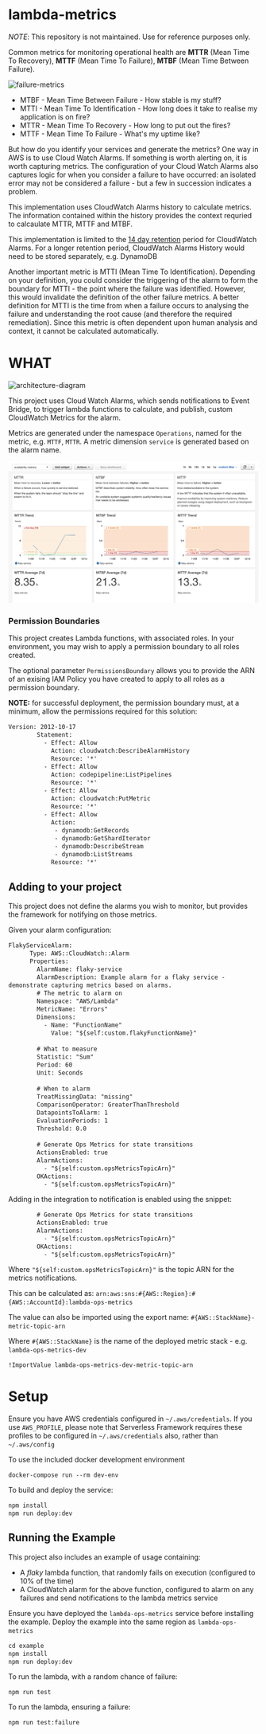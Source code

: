 # lambda-metrics

*NOTE*: This repository is not maintained.  Use for reference purposes only.

Common metrics for monitoring operational health are **MTTR** (Mean Time To Recovery), **MTTF** (Mean Time To Failure), **MTBF** (Mean Time Between Failure).

![failure-metrics](./doc/img/failure-metrics.png)

*  MTBF - Mean Time Between Failure - How stable is my stuff?
*  MTTI - Mean Time To Identification - How long does it take to realise my application is on fire?
*  MTTR - Mean Time To Recovery - How long to put out the fires?
*  MTTF - Mean Time To Failure - What's my uptime like?

But how do you identify your services and generate the metrics?  One way in AWS is to use Cloud Watch Alarms.  If something is worth alerting on, it is worth capturing metrics.  The configuration of your Cloud Watch Alarms also captures logic for when you consider a failure to have occurred: an isolated error may not be considered a failure - but a few in succession indicates a problem.

This implementation uses CloudWatch Alarms history to calculate metrics.  The information contained within the history provides the context requried to calcaulate MTTR, MTTF and MTBF.

This implementation is limited to the [14 day retention](https://aws.amazon.com/cloudwatch/faqs/) period for CloudWatch Alarms. For a longer retention period, CloudWatch Alarms History would need to be stored separately, e.g. DynamoDB

Another important metric is MTTI (Mean Time To Identification).  Depending on your definition, you could consider the triggering of the alarm to form the boundary for MTTI - the point where the failure was identified.  However, this would invalidate the definition of the other failure metrics.  A better definition for MTTI is the time from when a failure occurs to analysing the failure and understanding the root cause (and therefore the required remediation).  Since this metric is often dependent upon human analysis and context, it cannot be calculated automatically.

# WHAT

![architecture-diagram](./doc/img/failure-metric-architecture.png)

This project uses Cloud Watch Alarms, which sends notifications to Event Bridge, to trigger lambda functions to calculate, and publish, custom CloudWatch Metrics for the alarm.

Metrics are generated under the namespace `Operations`, named for the metric, e.g. `MTTF`, `MTTR`.  A metric dimension `service` is generated based on the alarm name.

![sample-dashboard](./doc/img/availability-metrics-dashboard.png)

### Permission Boundaries
This project creates Lambda functions, with associated roles.  In your environment, you may wish to apply a permission boundary to all roles created.

The optional parameter `PermissionsBoundary` allows you to provide the ARN of an exising IAM Policy you have created to apply to all roles as a permission boundary.

**NOTE:** for successful deployment, the permission boundary must, at a minimum, allow the permissions required for this solution:
```
Version: 2012-10-17
        Statement:
          - Effect: Allow
            Action: cloudwatch:DescribeAlarmHistory
            Resource: '*'
          - Effect: Allow
            Action: codepipeline:ListPipelines
            Resource: '*'
          - Effect: Allow
            Action: cloudwatch:PutMetric
            Resource: '*'
          - Effect: Allow
            Action:
             - dynamodb:GetRecords
             - dynamodb:GetShardIterator
             - dynamodb:DescribeStream
             - dynamodb:ListStreams
            Resource: '*'

```

## Adding to your project

This project does not define the alarms you wish to monitor, but provides the framework for notifying on those metrics.

Given your alarm configuration:
```
FlakyServiceAlarm:
      Type: AWS::CloudWatch::Alarm
      Properties:
        AlarmName: flaky-service
        AlarmDescription: Example alarm for a flaky service - demonstrate capturing metrics based on alarms.
        # The metric to alarm on
        Namespace: "AWS/Lambda"
        MetricName: "Errors"
        Dimensions:
          - Name: "FunctionName"
            Value: "${self:custom.flakyFunctionName}"

        # What to measure
        Statistic: "Sum"
        Period: 60
        Unit: Seconds

        # When to alarm
        TreatMissingData: "missing"
        ComparisonOperator: GreaterThanThreshold
        DatapointsToAlarm: 1
        EvaluationPeriods: 1
        Threshold: 0.0

        # Generate Ops Metrics for state transitions
        ActionsEnabled: true
        AlarmActions:
          - "${self:custom.opsMetricsTopicArn}"
        OKActions:
          - "${self:custom.opsMetricsTopicArn}"
```

Adding in the integration to notification is enabled using the snippet:
```
        # Generate Ops Metrics for state transitions
        ActionsEnabled: true
        AlarmActions:
          - "${self:custom.opsMetricsTopicArn}"
        OKActions:
          - "${self:custom.opsMetricsTopicArn}"
```

Where `"${self:custom.opsMetricsTopicArn}"` is the topic ARN for the metrics notifications.

This can be calculated as: `arn:aws:sns:#{AWS::Region}:#{AWS::AccountId}:lambda-ops-metrics`

The value can also be imported using the export name: `#{AWS::StackName}-metric-topic-arn`

Where `#{AWS::StackName}` is the name of the deployed metric stack - e.g. `lambda-ops-metrics-dev`
```
!ImportValue lambda-ops-metrics-dev-metric-topic-arn
```

# Setup

Ensure you have AWS credentials configured in `~/.aws/credentials`.  If you use `AWS_PROFILE`, please note that Serverless Framework requires these profiles to be configured in `~/.aws/credentials` also, rather than `~/.aws/config`

To use the included docker development environment
```
docker-compose run --rm dev-env
```

To build and deploy the service:
```
npm install
npm run deploy:dev
```

## Running the Example
This project also includes an example of usage containing:

* A _flaky_ lambda function, that randomly fails on execution (configured to 10% of the time)
* A CloudWatch alarm for the above function, configured to alarm on any failures and send notifications to the lambda metrics service

Ensure you have deployed the `lambda-ops-metrics` service before installing the example.
Deploy the example into the same region as `lambda-ops-metrics`

```
cd example
npm install
npm run deploy:dev
```

To run the lambda, with a random chance of failure:
```
npm run test
```

To run the lambda, ensuring a failure:
```
npm run test:failure
```
